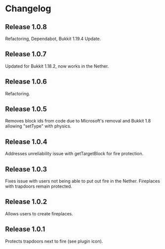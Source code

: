 # Changelog

## Release 1.0.8

Refactoring, Dependabot, Bukkit 1.19.4 Update.

## Release 1.0.7

Updated for Bukkit 1.18.2, now works in the Nether.

## Release 1.0.6

Refactoring.

## Release 1.0.5

Removes block ids from code due to Microsoft's removal and Bukkit 1.8 allowing "setType" with physics.

## Release 1.0.4

Addresses unreliability issue with getTargetBlock for fire protection.

## Release 1.0.3

Fixes issue with users not being able to put out fire in the Nether. Fireplaces with trapdoors remain protected.

## Release 1.0.2

Allows users to create fireplaces.

## Release 1.0.1

Protects trapdoors next to fire (see plugin icon).
